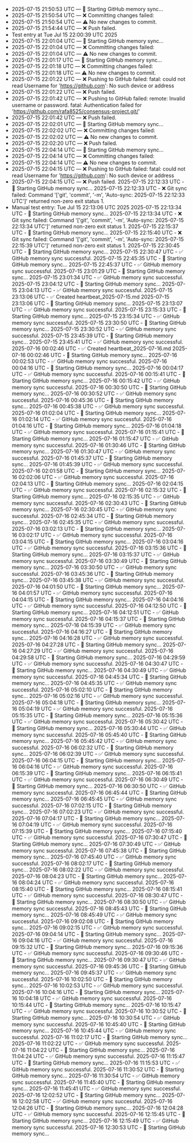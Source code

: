 - 2025-07-15 21:50:53 UTC — 🔄 Starting GitHub memory sync...
- 2025-07-15 21:50:54 UTC — ❌ Committing changes failed: 
- 2025-07-15 21:50:54 UTC — ⚠️ No new changes to commit.
- 2025-07-15 21:54:44 UTC — ❌ Push failed.
- Test entry at Tue Jul 15 22:00:39 UTC 2025
- 2025-07-15 22:01:04 UTC — 🔄 Starting GitHub memory sync...
- 2025-07-15 22:01:04 UTC — ❌ Committing changes failed: 
- 2025-07-15 22:01:04 UTC — ⚠️ No new changes to commit.
- 2025-07-15 22:01:17 UTC — 🔄 Starting GitHub memory sync...
- 2025-07-15 22:01:18 UTC — ❌ Committing changes failed: 
- 2025-07-15 22:01:18 UTC — ⚠️ No new changes to commit.
- 2025-07-15 22:01:22 UTC — ❌ Pushing to GitHub failed: fatal: could not read Username for 'https://github.com': No such device or address
- 2025-07-15 22:01:22 UTC — ❌ Push failed.
- 2025-07-15 22:01:42 UTC — ❌ Pushing to GitHub failed: remote: Invalid username or password.
fatal: Authentication failed for 'https://github.com/rafa8525/consensus-project.git/'
- 2025-07-15 22:01:42 UTC — ❌ Push failed.
- 2025-07-15 22:02:01 UTC — 🔄 Starting GitHub memory sync...
- 2025-07-15 22:02:02 UTC — ❌ Committing changes failed: 
- 2025-07-15 22:02:02 UTC — ⚠️ No new changes to commit.
- 2025-07-15 22:02:20 UTC — ❌ Push failed.
- 2025-07-15 22:04:14 UTC — 🔄 Starting GitHub memory sync...
- 2025-07-15 22:04:14 UTC — ❌ Committing changes failed: 
- 2025-07-15 22:04:14 UTC — ⚠️ No new changes to commit.
- 2025-07-15 22:04:15 UTC — ❌ Pushing to GitHub failed: fatal: could not read Username for 'https://github.com': No such device or address
- 2025-07-15 22:04:15 UTC — ❌ Push failed.
2025-07-15 22:12:33 UTC - 🔄 Starting GitHub memory sync...
2025-07-15 22:12:33 UTC - ❌ Git sync failed: Command '['git', 'commit', '-m', 'Auto-sync: 2025-07-15 22:12:33 UTC']' returned non-zero exit status 1.
- Manual test entry: Tue Jul 15 22:13:06 UTC 2025
2025-07-15 22:13:34 UTC - 🔄 Starting GitHub memory sync...
2025-07-15 22:13:34 UTC - ❌ Git sync failed: Command '['git', 'commit', '-m', 'Auto-sync: 2025-07-15 22:13:34 UTC']' returned non-zero exit status 1.
2025-07-15 22:15:37 UTC - 🔄 Starting GitHub memory sync...
2025-07-15 22:15:40 UTC - ❌ Git sync failed: Command '['git', 'commit', '-m', 'Auto-sync: 2025-07-15 22:15:39 UTC']' returned non-zero exit status 1.
2025-07-15 22:30:45 UTC - 🔄 Starting GitHub memory sync...
2025-07-15 22:30:47 UTC - ✅ GitHub memory sync successful.
2025-07-15 22:45:35 UTC - 🔄 Starting GitHub memory sync...
2025-07-15 22:45:37 UTC - ✅ GitHub memory sync successful.
2025-07-15 23:01:29 UTC - 🔄 Starting GitHub memory sync...
2025-07-15 23:01:34 UTC - ✅ GitHub memory sync successful.
2025-07-15 23:04:12 UTC - 🔄 Starting GitHub memory sync...
2025-07-15 23:04:13 UTC - ✅ GitHub memory sync successful.
2025-07-15 23:13:06 UTC - ✅ Created heartbeat_2025-07-15.md
2025-07-15 23:13:06 UTC - 🔄 Starting GitHub memory sync...
2025-07-15 23:13:07 UTC - ✅ GitHub memory sync successful.
2025-07-15 23:15:33 UTC - 🔄 Starting GitHub memory sync...
2025-07-15 23:15:34 UTC - ✅ GitHub memory sync successful.
2025-07-15 23:30:50 UTC - 🔄 Starting GitHub memory sync...
2025-07-15 23:30:52 UTC - ✅ GitHub memory sync successful.
2025-07-15 23:45:39 UTC - 🔄 Starting GitHub memory sync...
2025-07-15 23:45:41 UTC - ✅ GitHub memory sync successful.
2025-07-16 00:02:46 UTC - ✅ Created heartbeat_2025-07-16.md
2025-07-16 00:02:46 UTC - 🔄 Starting GitHub memory sync...
2025-07-16 00:02:53 UTC - ✅ GitHub memory sync successful.
2025-07-16 00:04:16 UTC - 🔄 Starting GitHub memory sync...
2025-07-16 00:04:17 UTC - ✅ GitHub memory sync successful.
2025-07-16 00:15:41 UTC - 🔄 Starting GitHub memory sync...
2025-07-16 00:15:42 UTC - ✅ GitHub memory sync successful.
2025-07-16 00:30:50 UTC - 🔄 Starting GitHub memory sync...
2025-07-16 00:30:52 UTC - ✅ GitHub memory sync successful.
2025-07-16 00:45:36 UTC - 🔄 Starting GitHub memory sync...
2025-07-16 00:45:38 UTC - ✅ GitHub memory sync successful.
2025-07-16 01:02:04 UTC - 🔄 Starting GitHub memory sync...
2025-07-16 01:02:14 UTC - ✅ GitHub memory sync successful.
2025-07-16 01:04:16 UTC - 🔄 Starting GitHub memory sync...
2025-07-16 01:04:18 UTC - ✅ GitHub memory sync successful.
2025-07-16 01:15:41 UTC - 🔄 Starting GitHub memory sync...
2025-07-16 01:15:47 UTC - ✅ GitHub memory sync successful.
2025-07-16 01:30:46 UTC - 🔄 Starting GitHub memory sync...
2025-07-16 01:30:47 UTC - ✅ GitHub memory sync successful.
2025-07-16 01:45:37 UTC - 🔄 Starting GitHub memory sync...
2025-07-16 01:45:39 UTC - ✅ GitHub memory sync successful.
2025-07-16 02:01:58 UTC - 🔄 Starting GitHub memory sync...
2025-07-16 02:02:06 UTC - ✅ GitHub memory sync successful.
2025-07-16 02:04:13 UTC - 🔄 Starting GitHub memory sync...
2025-07-16 02:04:15 UTC - ✅ GitHub memory sync successful.
2025-07-16 02:15:32 UTC - 🔄 Starting GitHub memory sync...
2025-07-16 02:15:35 UTC - ✅ GitHub memory sync successful.
2025-07-16 02:30:43 UTC - 🔄 Starting GitHub memory sync...
2025-07-16 02:30:45 UTC - ✅ GitHub memory sync successful.
2025-07-16 02:45:34 UTC - 🔄 Starting GitHub memory sync...
2025-07-16 02:45:35 UTC - ✅ GitHub memory sync successful.
2025-07-16 03:02:13 UTC - 🔄 Starting GitHub memory sync...
2025-07-16 03:02:17 UTC - ✅ GitHub memory sync successful.
2025-07-16 03:04:15 UTC - 🔄 Starting GitHub memory sync...
2025-07-16 03:04:16 UTC - ✅ GitHub memory sync successful.
2025-07-16 03:15:36 UTC - 🔄 Starting GitHub memory sync...
2025-07-16 03:15:37 UTC - ✅ GitHub memory sync successful.
2025-07-16 03:30:49 UTC - 🔄 Starting GitHub memory sync...
2025-07-16 03:30:50 UTC - ✅ GitHub memory sync successful.
2025-07-16 03:45:36 UTC - 🔄 Starting GitHub memory sync...
2025-07-16 03:45:38 UTC - ✅ GitHub memory sync successful.
2025-07-16 04:01:50 UTC - 🔄 Starting GitHub memory sync...
2025-07-16 04:01:57 UTC - ✅ GitHub memory sync successful.
2025-07-16 04:04:15 UTC - 🔄 Starting GitHub memory sync...
2025-07-16 04:04:16 UTC - ✅ GitHub memory sync successful.
2025-07-16 04:12:50 UTC - 🔄 Starting GitHub memory sync...
2025-07-16 04:12:51 UTC - ✅ GitHub memory sync successful.
2025-07-16 04:15:37 UTC - 🔄 Starting GitHub memory sync...
2025-07-16 04:15:39 UTC - ✅ GitHub memory sync successful.
2025-07-16 04:16:27 UTC - 🔄 Starting GitHub memory sync...
2025-07-16 04:16:28 UTC - ✅ GitHub memory sync successful.
2025-07-16 04:27:28 UTC - 🔄 Starting GitHub memory sync...
2025-07-16 04:27:29 UTC - ✅ GitHub memory sync successful.
2025-07-16 04:29:58 UTC - 🔄 Starting GitHub memory sync...
2025-07-16 04:29:59 UTC - ✅ GitHub memory sync successful.
2025-07-16 04:30:47 UTC - 🔄 Starting GitHub memory sync...
2025-07-16 04:30:49 UTC - ✅ GitHub memory sync successful.
2025-07-16 04:45:34 UTC - 🔄 Starting GitHub memory sync...
2025-07-16 04:45:35 UTC - ✅ GitHub memory sync successful.
2025-07-16 05:02:10 UTC - 🔄 Starting GitHub memory sync...
2025-07-16 05:02:16 UTC - ✅ GitHub memory sync successful.
2025-07-16 05:04:18 UTC - 🔄 Starting GitHub memory sync...
2025-07-16 05:04:19 UTC - ✅ GitHub memory sync successful.
2025-07-16 05:15:35 UTC - 🔄 Starting GitHub memory sync...
2025-07-16 05:15:36 UTC - ✅ GitHub memory sync successful.
2025-07-16 05:30:42 UTC - 🔄 Starting GitHub memory sync...
2025-07-16 05:30:44 UTC - ✅ GitHub memory sync successful.
2025-07-16 05:45:40 UTC - 🔄 Starting GitHub memory sync...
2025-07-16 05:45:42 UTC - ✅ GitHub memory sync successful.
2025-07-16 06:02:32 UTC - 🔄 Starting GitHub memory sync...
2025-07-16 06:02:39 UTC - ✅ GitHub memory sync successful.
2025-07-16 06:04:15 UTC - 🔄 Starting GitHub memory sync...
2025-07-16 06:04:16 UTC - ✅ GitHub memory sync successful.
2025-07-16 06:15:39 UTC - 🔄 Starting GitHub memory sync...
2025-07-16 06:15:41 UTC - ✅ GitHub memory sync successful.
2025-07-16 06:30:49 UTC - 🔄 Starting GitHub memory sync...
2025-07-16 06:30:50 UTC - ✅ GitHub memory sync successful.
2025-07-16 06:45:44 UTC - 🔄 Starting GitHub memory sync...
2025-07-16 06:45:45 UTC - ✅ GitHub memory sync successful.
2025-07-16 07:02:15 UTC - 🔄 Starting GitHub memory sync...
2025-07-16 07:02:23 UTC - ✅ GitHub memory sync successful.
2025-07-16 07:04:17 UTC - 🔄 Starting GitHub memory sync...
2025-07-16 07:04:19 UTC - ✅ GitHub memory sync successful.
2025-07-16 07:15:39 UTC - 🔄 Starting GitHub memory sync...
2025-07-16 07:15:40 UTC - ✅ GitHub memory sync successful.
2025-07-16 07:30:47 UTC - 🔄 Starting GitHub memory sync...
2025-07-16 07:30:49 UTC - ✅ GitHub memory sync successful.
2025-07-16 07:45:38 UTC - 🔄 Starting GitHub memory sync...
2025-07-16 07:45:40 UTC - ✅ GitHub memory sync successful.
2025-07-16 08:02:17 UTC - 🔄 Starting GitHub memory sync...
2025-07-16 08:02:22 UTC - ✅ GitHub memory sync successful.
2025-07-16 08:04:23 UTC - 🔄 Starting GitHub memory sync...
2025-07-16 08:04:24 UTC - ✅ GitHub memory sync successful.
2025-07-16 08:15:40 UTC - 🔄 Starting GitHub memory sync...
2025-07-16 08:15:41 UTC - ✅ GitHub memory sync successful.
2025-07-16 08:30:47 UTC - 🔄 Starting GitHub memory sync...
2025-07-16 08:30:50 UTC - ✅ GitHub memory sync successful.
2025-07-16 08:45:43 UTC - 🔄 Starting GitHub memory sync...
2025-07-16 08:45:49 UTC - ✅ GitHub memory sync successful.
2025-07-16 09:02:08 UTC - 🔄 Starting GitHub memory sync...
2025-07-16 09:02:15 UTC - ✅ GitHub memory sync successful.
2025-07-16 09:04:14 UTC - 🔄 Starting GitHub memory sync...
2025-07-16 09:04:16 UTC - ✅ GitHub memory sync successful.
2025-07-16 09:15:32 UTC - 🔄 Starting GitHub memory sync...
2025-07-16 09:15:36 UTC - ✅ GitHub memory sync successful.
2025-07-16 09:30:46 UTC - 🔄 Starting GitHub memory sync...
2025-07-16 09:30:47 UTC - ✅ GitHub memory sync successful.
2025-07-16 09:45:36 UTC - 🔄 Starting GitHub memory sync...
2025-07-16 09:45:37 UTC - ✅ GitHub memory sync successful.
2025-07-16 10:02:50 UTC - 🔄 Starting GitHub memory sync...
2025-07-16 10:02:53 UTC - ✅ GitHub memory sync successful.
2025-07-16 10:04:16 UTC - 🔄 Starting GitHub memory sync...
2025-07-16 10:04:18 UTC - ✅ GitHub memory sync successful.
2025-07-16 10:15:44 UTC - 🔄 Starting GitHub memory sync...
2025-07-16 10:15:47 UTC - ✅ GitHub memory sync successful.
2025-07-16 10:30:52 UTC - 🔄 Starting GitHub memory sync...
2025-07-16 10:30:54 UTC - ✅ GitHub memory sync successful.
2025-07-16 10:45:40 UTC - 🔄 Starting GitHub memory sync...
2025-07-16 10:45:44 UTC - ✅ GitHub memory sync successful.
2025-07-16 11:02:17 UTC - 🔄 Starting GitHub memory sync...
2025-07-16 11:02:22 UTC - ✅ GitHub memory sync successful.
2025-07-16 11:04:22 UTC - 🔄 Starting GitHub memory sync...
2025-07-16 11:04:24 UTC - ✅ GitHub memory sync successful.
2025-07-16 11:15:47 UTC - 🔄 Starting GitHub memory sync...
2025-07-16 11:15:53 UTC - ✅ GitHub memory sync successful.
2025-07-16 11:30:52 UTC - 🔄 Starting GitHub memory sync...
2025-07-16 11:30:54 UTC - ✅ GitHub memory sync successful.
2025-07-16 11:45:40 UTC - 🔄 Starting GitHub memory sync...
2025-07-16 11:45:41 UTC - ✅ GitHub memory sync successful.
2025-07-16 12:02:52 UTC - 🔄 Starting GitHub memory sync...
2025-07-16 12:02:58 UTC - ✅ GitHub memory sync successful.
2025-07-16 12:04:26 UTC - 🔄 Starting GitHub memory sync...
2025-07-16 12:04:28 UTC - ✅ GitHub memory sync successful.
2025-07-16 12:15:45 UTC - 🔄 Starting GitHub memory sync...
2025-07-16 12:15:49 UTC - ✅ GitHub memory sync successful.
2025-07-16 12:30:53 UTC - 🔄 Starting GitHub memory sync...

